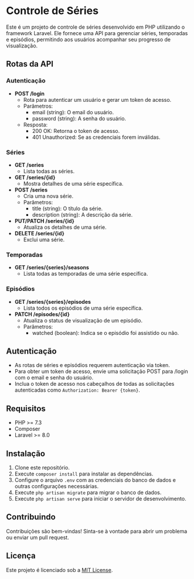 # Controle de Séries

Este é um projeto de controle de séries desenvolvido em PHP utilizando o framework Laravel. Ele fornece uma API para gerenciar séries, temporadas e episódios, permitindo aos usuários acompanhar seu progresso de visualização.

## Rotas da API

### Autenticação
- **POST /login**
  - Rota para autenticar um usuário e gerar um token de acesso.
  - Parâmetros:
    - email (string): O email do usuário.
    - password (string): A senha do usuário.
  - Resposta:
    - 200 OK: Retorna o token de acesso.
    - 401 Unauthorized: Se as credenciais forem inválidas.

### Séries
- **GET /series**
  - Lista todas as séries.
- **GET /series/{id}**
  - Mostra detalhes de uma série específica.
- **POST /series**
  - Cria uma nova série.
  - Parâmetros:
    - title (string): O título da série.
    - description (string): A descrição da série.
- **PUT/PATCH /series/{id}**
  - Atualiza os detalhes de uma série.
- **DELETE /series/{id}**
  - Exclui uma série.

### Temporadas
- **GET /series/{series}/seasons**
  - Lista todas as temporadas de uma série específica.

### Episódios
- **GET /series/{series}/episodes**
  - Lista todos os episódios de uma série específica.
- **PATCH /episodes/{id}**
  - Atualiza o status de visualização de um episódio.
  - Parâmetros:
    - watched (boolean): Indica se o episódio foi assistido ou não.

## Autenticação
- As rotas de séries e episódios requerem autenticação via token.
- Para obter um token de acesso, envie uma solicitação POST para /login com o email e senha do usuário.
- Inclua o token de acesso nos cabeçalhos de todas as solicitações autenticadas como `Authorization: Bearer {token}`.

## Requisitos
- PHP >= 7.3
- Composer
- Laravel >= 8.0

## Instalação
1. Clone este repositório.
2. Execute `composer install` para instalar as dependências.
3. Configure o arquivo `.env` com as credenciais do banco de dados e outras configurações necessárias.
4. Execute `php artisan migrate` para migrar o banco de dados.
5. Execute `php artisan serve` para iniciar o servidor de desenvolvimento.

## Contribuindo
Contribuições são bem-vindas! Sinta-se à vontade para abrir um problema ou enviar um pull request.

## Licença
Este projeto é licenciado sob a [MIT License](LICENSE).